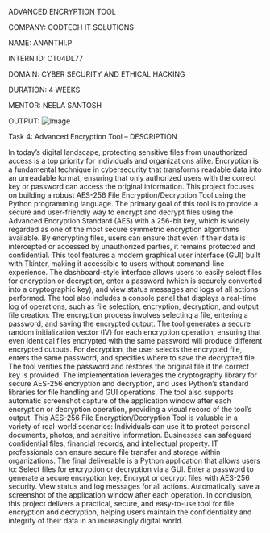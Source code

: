 ADVANCED ENCRYPTION TOOL

COMPANY:    CODTECH IT SOLUTIONS

NAME:    ANANTHI.P

INTERN ID:    CT04DL77

DOMAIN:    CYBER SECURITY AND ETHICAL HACKING

DURATION:    4 WEEKS

MENTOR:    NEELA SANTOSH

OUTPUT:    ![Image](https://github.com/user-attachments/assets/d82754dd-768d-4d07-b892-66657d4dd0f3)

Task 4: Advanced Encryption Tool – DESCRIPTION

In today’s digital landscape, protecting sensitive files from unauthorized access is a top priority for individuals and organizations alike. 
Encryption is a fundamental technique in cybersecurity that transforms readable data into an unreadable format, ensuring that only authorized users with the correct key or password can access the original information. 
This project focuses on building a robust AES-256 File Encryption/Decryption Tool using the Python programming language.
The primary goal of this tool is to provide a secure and user-friendly way to encrypt and decrypt files using the Advanced Encryption Standard (AES) with a 256-bit key, which is widely regarded as one of the most secure symmetric encryption algorithms available. 
By encrypting files, users can ensure that even if their data is intercepted or accessed by unauthorized parties, it remains protected and confidential.
This tool features a modern graphical user interface (GUI) built with Tkinter, making it accessible to users without command-line experience. 
The dashboard-style interface allows users to easily select files for encryption or decryption, enter a password (which is securely converted into a cryptographic key), and view status messages and logs of all actions performed. 
The tool also includes a console panel that displays a real-time log of operations, such as file selection, encryption, decryption, and output file creation.
The encryption process involves selecting a file, entering a password, and saving the encrypted output. 
The tool generates a secure random initialization vector (IV) for each encryption operation, ensuring that even identical files encrypted with the same password will produce different encrypted outputs. 
For decryption, the user selects the encrypted file, enters the same password, and specifies where to save the decrypted file. 
The tool verifies the password and restores the original file if the correct key is provided.
The implementation leverages the cryptography library for secure AES-256 encryption and decryption, and uses Python’s standard libraries for file handling and GUI operations. 
The tool also supports automatic screenshot capture of the application window after each encryption or decryption operation, providing a visual record of the tool’s output.
This AES-256 File Encryption/Decryption Tool is valuable in a variety of real-world scenarios:
Individuals can use it to protect personal documents, photos, and sensitive information.
Businesses can safeguard confidential files, financial records, and intellectual property.
IT professionals can ensure secure file transfer and storage within organizations.
The final deliverable is a Python application that allows users to:
Select files for encryption or decryption via a GUI.
Enter a password to generate a secure encryption key.
Encrypt or decrypt files with AES-256 security.
View status and log messages for all actions.
Automatically save a screenshot of the application window after each operation.
In conclusion, this project delivers a practical, secure, and easy-to-use tool for file encryption and decryption, helping users maintain the confidentiality and integrity of their data in an increasingly digital world.
